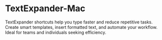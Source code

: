 # TextExpander-Mac
 TextExpander shortcuts help you type faster and reduce repetitive tasks. Create smart templates, insert formatted text, and automate your workflow. Ideal for teams and individuals seeking efficiency.
